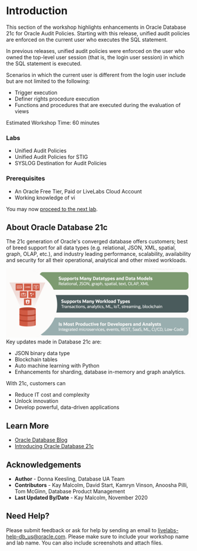 # Introduction

This section of the workshop highlights enhancements in Oracle Database 21c for Oracle Audit Policies. Starting with this release, unified audit policies are enforced on the current user who executes the SQL statement.

In previous releases, unified audit policies were enforced on the user who owned the top-level user session (that is, the login user session) in which the SQL statement is executed.

Scenarios in which the current user is different from the login user include but are not limited to the following:

- Trigger execution
- Definer rights procedure execution
- Functions and procedures that are executed during the evaluation of views

Estimated Workshop Time: 60 minutes

### Labs
* Unified Audit Policies
* Unified Audit Policies for STIG
* SYSLOG Destination for Audit Policies

### Prerequisites

* An Oracle Free Tier, Paid or LiveLabs Cloud Account
* Working knowledge of vi

You may now [proceed to the next lab](#next).

## About Oracle Database 21c
The 21c generation of Oracle's converged database offers customers; best of breed support for all data types (e.g. relational, JSON, XML, spatial, graph, OLAP, etc.), and industry leading performance, scalability, availability and security for all their operational, analytical and other mixed workloads.

 ![Oracle DB 21c Advantages](images/21c-support.png "Oracle DB 21c Advantages")
Key updates made in Database 21c are:
* JSON binary data type
* Blockchain tables
* Auto machine learning with Python
* Enhancements for sharding, database in-memory and graph analytics.

With 21c, customers can
* Reduce IT cost and complexity
* Unlock innovation
* Develop powerful, data-driven applications


## Learn More

* [Oracle Database Blog](http://blogs.oracle.com/database)
* [Introducing Oracle Database 21c](https://blogs.oracle.com/database/introducing-oracle-database-21c)

## Acknowledgements
* **Author** - Donna Keesling, Database UA Team
* **Contributors** - Kay Malcolm, David Start, Kamryn Vinson, Anoosha Pilli, Tom McGinn, Database Product Management
* **Last Updated By/Date** - Kay Malcolm, November 2020

## Need Help?

Please submit feedback or ask for help by sending an email to livelabs-help-db_us@oracle.com. Please make sure to include your workshop name and lab name.  You can also include screenshots and attach files.
